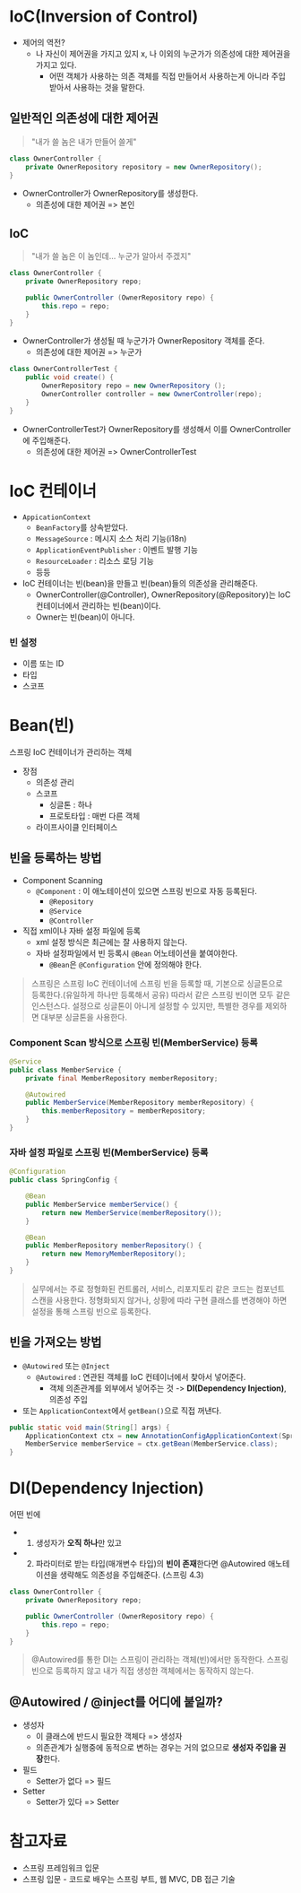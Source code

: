 # IoC(Inversion of Control)
- 제어의 역전?
  - 나 자신이 제어권을 가지고 있지 x, 나 이외의 누군가가 의존성에 대한 제어권을 가지고 있다.
    - 어떤 객체가 사용하는 의존 객체를 직접 만들어서 사용하는게 아니라 주입 받아서 사용하는 것을 말한다.

## 일반적인 의존성에 대한 제어권
> "내가 쓸 놈은 내가 만들어 쓸게"
```java
class OwnerController {
    private OwnerRepository repository = new OwnerRepository();
}
```
- OwnerController가 OwnerRepository를 생성한다. 
  - 의존성에 대한 제어권 => 본인

## IoC
> "내가 쓸 놈은 이 놈인데... 누군가 알아서 주겠지"
```java
class OwnerController {
    private OwnerRepository repo;

    public OwnerController (OwnerRepository repo) {
        this.repo = repo;
    }
}
```
- OwnerController가 생성될 때 누군가가 OwnerRepository 객체를 준다.
  - 의존성에 대한 제어권 => 누군가

```java
class OwnerControllerTest {
    public void create() {
        OwnerRepository repo = new OwnerRepository ();
        OwnerController controller = new OwnerController(repo);
    }
}
```
- OwnerControllerTest가 OwnerRepository를 생성해서 이를 OwnerController에 주입해준다.
  - 의존성에 대한 제어권 => OwnerControllerTest

# IoC 컨테이너
- `AppicationContext`
  - `BeanFactory`를 상속받았다.
  - `MessageSource` : 메시지 소스 처리 기능(i18n)
  - `ApplicationEventPublisher` : 이벤트 발행 기능
  - `ResourceLoader` : 리소스 로딩 기능
  - 등등
- IoC 컨테이너는 빈(bean)을 만들고 빈(bean)들의 의존성을 관리해준다.
  - OwnerController(@Controller), OwnerRepository(@Repository)는 IoC 컨테이너에서 관리하는 빈(bean)이다.
  - Owner는 빈(bean)이 아니다.

### 빈 설정
- 이름 또는 ID
- 타입
- 스코프

# Bean(빈)
스프링 IoC 컨테이너가 관리하는 객체
- 장점
  - 의존성 관리
  - 스코프
    - 싱글톤 : 하나
    - 프로토타입 : 매번 다른 객체
  - 라이프사이클 인터페이스

## 빈을 등록하는 방법
- Component Scanning
  - `@Component` : 이 애노테이션이 있으면 스프링 빈으로 자동 등록된다.
    - `@Repository`
    - `@Service`
    - `@Controller`
- 직접 xml이나 자바 설정 파일에 등록
  - xml 설정 방식은 최근에는 잘 사용하지 않는다.
  - 자바 설정파일에서 빈 등록시 `@Bean` 어노테이션을 붙여야한다.
    - `@Bean`은 `@Configuration` 안에 정의해야 한다.


> 스프링은 스프링 IoC 컨테이너에 스프링 빈을 등록할 때, 기본으로 싱글톤으로 등록한다.(유일하게 하나만 등록해서 공유) 따라서 같은 스프링 빈이면 모두 같은 인스턴스다. 설정으로 싱글톤이 아니게 설정할 수 있지만, 특별한 경우를 제외하면 대부분 싱글톤을 사용한다.

### Component Scan 방식으로 스프링 빈(MemberService) 등록
```java
@Service 
public class MemberService {
    private final MemberRepository memberRepository;

    @Autowired
    public MemberService(MemberRepository memberRepository) {
        this.memberRepository = memberRepository;
    }
}
```
### 자바 설정 파일로 스프링 빈(MemberService) 등록
```java
@Configuration
public class SpringConfig {

    @Bean
    public MemberService memberService() {
        return new MemberService(memberRepository());
    }

    @Bean
    public MemberRepository memberRepository() {
        return new MemoryMemberRepository();
    }
}
```

> 실무에서는 주로 정형화된 컨트롤러, 서비스, 리포지토리 같은 코드는 컴포넌트 스캔을 사용한다. 
> 정형화되지 않거나, 상황에 따라 구현 클래스를 변경해야 하면 설정을 통해 스프링 빈으로 등록한다.

## 빈을 가져오는 방법
- `@Autowired` 또는 `@Inject`
  - `@Autowired` : 연관된 객체를 IoC 컨테이너에서 찾아서 넣어준다.
    - 객체 의존관계를 외부에서 넣어주는 것 -> **DI(Dependency Injection)**, 의존성 주입
- 또는 `ApplicationContext`에서 `getBean()`으로 직접 꺼낸다.

```java
public static void main(String[] args) {
    ApplicationContext ctx = new AnnotationConfigApplicationContext(SpringConfig.class);
    MemberService memberService = ctx.getBean(MemberService.class);
}
```

# DI(Dependency Injection)
어떤 빈에
- 1. 생성자가 **오직 하나**만 있고
- 2. 파라미터로 받는 타입(매개변수 타입)의 **빈이 존재**한다면
@Autowired 애노테이션을 생략해도 의존성을 주입해준다. (스프링 4.3)

```java
class OwnerController {
    private OwnerRepository repo;

    public OwnerController (OwnerRepository repo) {
        this.repo = repo;
    }
}
```
> @Autowired를 통한 DI는 스프링이 관리하는 객체(빈)에서만 동작한다. 스프링 빈으로 등록하지 않고 내가 직접 생성한 객체에서는 동작하지 않는다.

## @Autowired / @inject를 어디에 붙일까?
- 생성자
  - 이 클래스에 반드시 필요한 객체다 => 생성자
  - 의존관계가 실행중에 동적으로 변하는 경우는 거의 없으므로 **생성자 주입을 권장**한다.
- 필드
  - Setter가 없다 => 필드
- Setter
  - Setter가 있다 => Setter

# 참고자료
- 스프링 프레임워크 입문
- 스프링 입문 - 코드로 배우는 스프링 부트, 웹 MVC, DB 접근 기술



